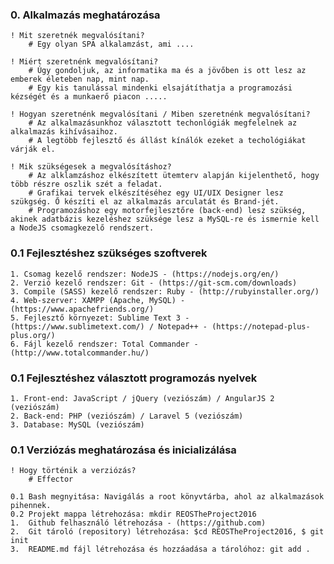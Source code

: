 ### 0. Alkalmazás meghatározása

	! Mit szeretnék megvalósítani?
		# Egy olyan SPA alkalamzást, ami ....

	! Miért szeretnénk megvalósítani?
		# Úgy gondoljuk, az informatika ma és a jövőben is ott lesz az emberek életeben nap, mint nap.
		# Egy kis tanulással mindenki elsajátíthatja a programozási kézségét és a munkaerő piacon .....

	! Hogyan szeretnénk megvalósítani / Miben szeretnénk megvalósítani?
		# Az alkalmazásunkhoz választott techonlógiák megfelelnek az alkalmazás kihívásaihoz.
		# A legtöbb fejlesztő és állást kínálók ezeket a techológiákat várják el.

	! Mik szükségesek a megvalósításhoz?
		# Az alklamzáshoz elkészített ütemterv alapján kijelenthető, hogy több részre oszlik szét a feladat.
		# Grafikai tervek elkészítéséhez egy UI/UIX Designer lesz szükgség. Ő készíti el az alkalmazás arculatát és Brand-jét.
		# Programozáshoz egy motorfejlesztőre (back-end) lesz szükség, akinek adatbázis kezeléshez szüksége lesz a MySQL-re és ismernie kell a NodeJS csomagkezelő rendszert.

### 0.1 Fejlesztéshez szükséges szoftverek

	1. Csomag kezelő rendszer: NodeJS - (https://nodejs.org/en/)
	2. Verzió kezelő rendszer: Git - (https://git-scm.com/downloads)
	3. Compile (SASS) kezelő rendszer: Ruby - (http://rubyinstaller.org/)
	4. Web-szerver: XAMPP (Apache, MySQL) - (https://www.apachefriends.org/)
	5. Fejlesztő környezet: Sublime Text 3 - (https://www.sublimetext.com/) / Notepad++ - (https://notepad-plus-plus.org/)
	6. Fájl kezelő rendszer: Total Commander - (http://www.totalcommander.hu/)

### 0.1 Fejlesztéshez választott programozás nyelvek

	1. Front-end: JavaScript / jQuery (veziószám) / AngularJS 2 (veziószám)
	2. Back-end: PHP (veziószám) / Laravel 5 (veziószám)
	3. Database: MySQL (veziószám)

###  0.1 Verziózás meghatározása és inicializálása

	! Hogy történik a verziózás?
		# Effector

	0.1 Bash megnyitása: Navigálás a root könyvtárba, ahol az alkalmazások pihennek.
	0.2 Projekt mappa létrehozása: mkdir REOSTheProject2016
	1. 	Github felhasználó létrehozása - (https://github.com)
	2. 	Git tároló (repository) létrehozása: $cd REOSTheProject2016, $ git init
	3.	README.md fájl létrehozása és hozzáadása a tárolóhoz: git add .
